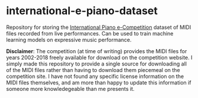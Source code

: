 # international-e-piano-dataset
Repository for storing the [International Piano e-Competition](https://piano-e-competition.com/) dataset of MIDI files recorded from live performances. Can be used to train machine learning models on expressive music performance.

**Disclaimer**: The competition (at time of writing) provides the MIDI files for years 2002-2018 freely available for download on the competition website. I simply made this repository to provide a single source for downloading all of the MIDI files rather than having to download them piecemeal on the competition site. I have not found any specific license information on the MIDI files themselves, and am more than happy to update this information if someone more knowledegeable than me presents it.
